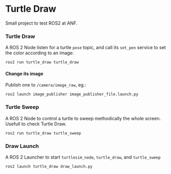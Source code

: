 # Turtle Draw

Small project to test ROS2 at ANF.

### Turtle Draw

A ROS 2 Node listen for a turtle `pose` topic, and call its `set_pen` service to set the color according to an image:

```
ros2 run turtle_draw turtle_draw
```

#### Change its image

Publish one to `/camera/image_raw`, eg.:

```
ros2 launch image_publisher image_publisher_file.launch.py
```

### Turtle Sweep

A ROS 2 Node to control a turtle to sweep methodically the whole screen. Usefull to check Turtle Draw.

```
ros2 run turtle_draw turtle_sweep
```

### Draw Launch

A ROS 2 Launcher to start `turtlesim_node`, `turtle_draw`, and `turtle_sweep`

```
ros2 launch turtle_draw draw_launch.py
```
